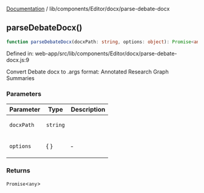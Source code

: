[Documentation](../../../../modules.md) / lib/components/Editor/docx/parse-debate-docx

## parseDebateDocx()

```ts
function parseDebateDocx(docxPath: string, options: object): Promise<any>;
```

Defined in: web-app/src/lib/components/Editor/docx/parse-debate-docx.js:9

Convert Debate docx to .args format: Annotated Research Graph Summaries

### Parameters

<table>
<thead>
<tr>
<th>Parameter</th>
<th>Type</th>
<th>Description</th>
</tr>
</thead>
<tbody>
<tr>
<td>

`docxPath`

</td>
<td>

`string`

</td>
<td>

</td>
</tr>
<tr>
<td>

`options`

</td>
<td>

\{ \}

</td>
<td>

&hyphen;

</td>
</tr>
</tbody>
</table>

### Returns

`Promise`&lt;`any`&gt;
